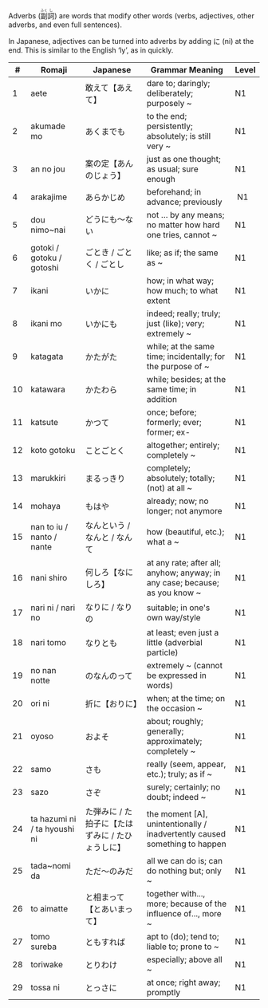 Adverbs (<ruby>副<rt>ふく</rt>詞<rt>し</rt></ruby>) are words that modify other words (verbs, adjectives, other adverbs, and even full sentences).

In Japanese, adjectives can be turned into adverbs by adding に (ni) at the end. This is similar to the English ‘ly’, as in quickly.

|#|	Romaji|	Japanese|	Grammar Meaning|	Level|
| --- | --- | --- | --- | --- |
|1|aete|敢えて【あえて】|dare to; daringly; deliberately; purposely ~|	N1|
|2|akumade mo|あくまでも|to the end; persistently; absolutely; is still very ~|	N1|
|3|an no jou|案の定【あんのじょう】|just as one thought; as usual; sure enough|	N1|
|4|arakajime|あらかじめ|beforehand; in advance; previously|​	N1|
|5|dou nimo~nai|どうにも～ない|not … by any means; no matter how hard one tries, cannot ~|	N1|
|6|gotoki / gotoku / gotoshi|ごとき / ごとく / ごとし|like; as if; the same as ~|	N1|
|7|ikani|いかに|how; in what way; how much; to what extent|	N1|
|8|ikani mo|いかにも|indeed; really; truly; just (like); very; extremely ~|	N1|
|9|katagata|かたがた|while; at the same time; incidentally; for the purpose of ~|	N1|
|10|katawara|かたわら|while; besides; at the same time; in addition|	N1|
|11|katsute|かつて|once; before; formerly; ever; former; ex-|	N1|
|12|koto gotoku|ことごとく|altogether; entirely; completely ~|	N1|
|13|marukkiri|まるっきり|completely; absolutely; totally; (not) at all​ ~|	N1|
|14|mohaya|もはや|already; now; no longer; not anymore|	N1|
|15|nan to iu / nanto / nante|なんという / なんと / なんて|how (beautiful, etc.); what a ~|	N1|
|16|nani shiro|何しろ【なにしろ】|at any rate; after all; anyhow; anyway; in any case; because; as you know ~|	N1|
|17|nari ni / nari no|なりに / なりの|suitable; in one's own way/style|	N1|
|18|nari tomo|なりとも|at least; even just a little (adverbial particle)|	N1|
|19|no nan notte|のなんのって|extremely ~ (cannot be expressed in words)|	N1|
|20|ori ni|折に【おりに】|when; at the time; on the occasion ~|	N1|
|21|oyoso|およそ|about; roughly; generally; approximately; completely​ ~|	N1|
|22|samo|さも|really (seem, appear, etc.); truly; as if ~|	N1|
|23|sazo|さぞ|surely; certainly; no doubt; indeed​ ~|	N1|
|24|ta hazumi ni / ta hyoushi ni|た弾みに / た拍子に【たはずみに / たひょうしに】|the moment [A], unintentionally / inadvertently caused something to happen|	N1|
|25|tada~nomi da|ただ～のみだ|all we can do is; can do nothing but; only ~|	N1|
|26|to aimatte|と相まって【とあいまって】|together with..., more; because of the influence of..., more ~|	N1|
|27|tomo sureba|ともすれば|apt to (do); tend to; liable to; prone to ~|	N1|
|28|toriwake|とりわけ|especially; above all ~|	N1|
|29|tossa ni|とっさに|at once; right away; promptly|	N1|

